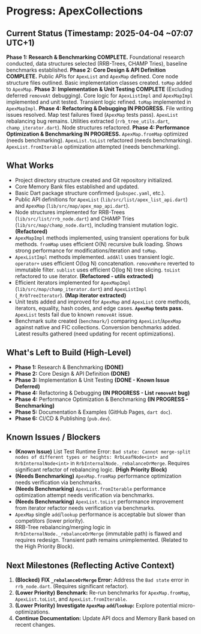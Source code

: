 # Progress: ApexCollections

## Current Status (Timestamp: 2025-04-04 ~07:07 UTC+1)

**Phase 1: Research & Benchmarking COMPLETE.** Foundational research conducted, data structures selected (RRB-Trees, CHAMP Tries), baseline benchmarks established.
**Phase 2: Core Design & API Definition COMPLETE.** Public APIs for `ApexList` and `ApexMap` defined. Core node structure files outlined. Basic implementation classes created. `toMap` added to `ApexMap`.
**Phase 3: Implementation & Unit Testing COMPLETE** (Excluding deferred `removeAt` debugging). Core logic for `ApexListImpl` and `ApexMapImpl` implemented and unit tested. Transient logic refined. `toMap` implemented in `ApexMapImpl`.
**Phase 4: Refactoring & Debugging IN PROGRESS.** File writing issues resolved. Map test failures fixed (`ApexMap` tests pass). `ApexList` rebalancing bug remains. Utilities extracted (`rrb_tree_utils.dart`, `champ_iterator.dart`). Node structures refactored.
**Phase 4: Performance Optimization & Benchmarking IN PROGRESS.** `ApexMap.fromMap` optimized (needs benchmarking). `ApexList.toList` refactored (needs benchmarking). `ApexList.fromIterable` optimization attempted (needs benchmarking).

## What Works

-   Project directory structure created and Git repository initialized.
-   Core Memory Bank files established and updated.
-   Basic Dart package structure confirmed (`pubspec.yaml`, etc.).
-   Public API definitions for `ApexList` (`lib/src/list/apex_list_api.dart`) and `ApexMap` (`lib/src/map/apex_map_api.dart`).
-   Node structures implemented for RRB-Trees (`lib/src/list/rrb_node.dart`) and CHAMP Tries (`lib/src/map/champ_node.dart`), including transient mutation logic. **(Refactored)**
-   `ApexMapImpl` methods implemented, using transient operations for bulk methods. `fromMap` uses efficient O(N) recursive bulk loading. Shows strong performance for modifications/iteration and `toMap`.
-   `ApexListImpl` methods implemented. `addAll` uses transient logic. `operator+` uses efficient O(log N) concatenation. `removeWhere` reverted to immutable filter. `sublist` uses efficient O(log N) tree slicing. `toList` refactored to use iterator. **(Refactored - utils extracted)**
-   Efficient iterators implemented for `ApexMapImpl` (`lib/src/map/champ_iterator.dart`) and `ApexListImpl` (`_RrbTreeIterator`). **(Map iterator extracted)**
-   Unit tests added and improved for `ApexMap` and `ApexList` core methods, iterators, equality, hash codes, and edge cases. **`ApexMap` tests pass.** `ApexList` tests fail due to known `removeAt` issue.
-   Benchmark suite created (`benchmark/`) comparing `ApexList`/`ApexMap` against native and FIC collections. Conversion benchmarks added. Latest results gathered (need updating for recent optimizations).

## What's Left to Build (High-Level)

-   **Phase 1:** Research & Benchmarking **(DONE)**
-   **Phase 2:** Core Design & API Definition **(DONE)**
-   **Phase 3:** Implementation & Unit Testing **(DONE - Known Issue Deferred)**
-   **Phase 4:** Refactoring & Debugging **(IN PROGRESS - List `removeAt` bug)**
-   **Phase 4:** Performance Optimization & Benchmarking **(IN PROGRESS - Benchmarking)**
-   **Phase 5:** Documentation & Examples (GitHub Pages, `dart doc`).
-   **Phase 6:** CI/CD & Publishing (`pub.dev`).

## Known Issues / Blockers

-   **(Known Issue)** List Test Runtime Error: `Bad state: Cannot merge-split nodes of different types or heights: RrbLeafNode<int> and RrbInternalNode<int>` in `RrbInternalNode._rebalanceOrMerge`. Requires significant refactor of rebalancing logic. **(High Priority Block)**
-   **(Needs Benchmarking)** `ApexMap.fromMap` performance optimization needs verification via benchmarks.
-   **(Needs Benchmarking)** `ApexList.fromIterable` performance optimization attempt needs verification via benchmarks.
-   **(Needs Benchmarking)** `ApexList.toList` performance improvement from iterator refactor needs verification via benchmarks.
-   `ApexMap` single `add`/`lookup` performance is acceptable but slower than competitors (lower priority).
-   RRB-Tree rebalancing/merging logic in `RrbInternalNode._rebalanceOrMerge` (immutable path) is flawed and requires redesign. Transient path remains unimplemented. (Related to the High Priority Block).

## Next Milestones (Reflecting Active Context)

1.  **(Blocked)** **FIX `_rebalanceOrMerge` Error:** Address the `Bad state` error in `rrb_node.dart`. (Requires significant refactor).
2.  **(Lower Priority)** **Benchmark:** Re-run benchmarks for `ApexMap.fromMap`, `ApexList.toList`, and `ApexList.fromIterable`.
3.  **(Lower Priority)** **Investigate `ApexMap` `add`/`lookup`:** Explore potential micro-optimizations.
4.  **Continue Documentation:** Update API docs and Memory Bank based on recent changes.